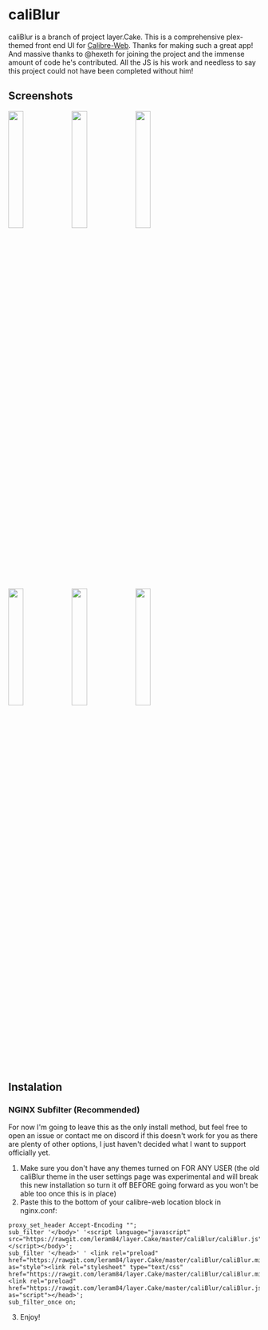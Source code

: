 # caliBlur

caliBlur is a branch of project layer.Cake. This is a comprehensive plex-themed front end UI for [Calibre-Web](https://github.com/janeczku/calibre-web). Thanks for making such a great app! And massive thanks to @hexeth for joining the project and the immense amount of code he's contributed. All the JS is his work and needless to say this project could not have been completed without him!

## Screenshots
<img src="https://raw.githubusercontent.com/leram84/layer.Cake/Screenshots/caliBlurP1.PNG" width="24.5%"> <img src="https://raw.githubusercontent.com/leram84/layer.Cake/Screenshots/caliBlurP2.PNG" width="24.5%"> <img src="https://raw.githubusercontent.com/leram84/layer.Cake/Screenshots/caliBlurP3.PNG" width="24.5%"> <img src="https://raw.githubusercontent.com/leram84/layer.Cake/Screenshots/caliBlurP4.PNG" width="24.5%"> <img src="https://raw.githubusercontent.com/leram84/layer.Cake/Screenshots/caliBlurP5.PNG" width="24.5%"> <img src="https://raw.githubusercontent.com/leram84/layer.Cake/Screenshots/caliBlurP6.PNG" width="24.5%">

## Instalation
### NGINX Subfilter (Recommended)
For now I'm going to leave this as the only install method, but feel free to open an issue or contact me on discord if this doesn't work for you as there are plenty of other options, I just haven't decided what I want to support officially yet. 

1) Make sure you don't have any themes turned on FOR ANY USER (the old caliBlur theme in the user settings page was experimental and will break this new installation so turn it off BEFORE going forward as you won't be able too once this is in place)
2) Paste this to the bottom of your calibre-web location block in nginx.conf:
```
proxy_set_header Accept-Encoding "";
sub_filter '</body>' '<script language="javascript" src="https://rawgit.com/leram84/layer.Cake/master/caliBlur/caliBlur.js"></script></body>';
sub_filter '</head>' ' <link rel="preload" href="https://rawgit.com/leram84/layer.Cake/master/caliBlur/caliBlur.min.css" as="style"><link rel="stylesheet" type="text/css" href="https://rawgit.com/leram84/layer.Cake/master/caliBlur/caliBlur.min.css"><link rel="preload" href="https://rawgit.com/leram84/layer.Cake/master/caliBlur/caliBlur.js" as="script"></head>';
sub_filter_once on;
```
3) Enjoy!
